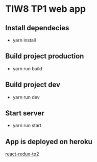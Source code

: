 # TIW8 TP1 web app

## Install dependecies

- yarn install

## Build project production

- yarn run build

## Build project dev

- yarn run dev

## Start server

- yarn run start

## App is deployed on heroku
[react-redux-tp2][react-redux-tp2]

[react-redux-tp2]: (https://react-redux-tp2.herokuapp.com)